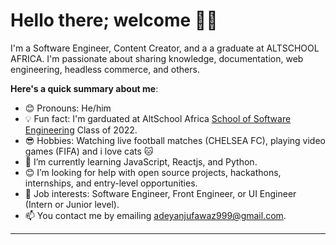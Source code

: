 # Hello there; welcome 👋🏾


I'm a Software Engineer, Content Creator, and a a graduate at ALTSCHOOL AFRICA. I'm passionate about sharing knowledge, documentation, web engineering,  headless commerce, and others. 

**Here's a quick summary about me**:

- 😊 Pronouns: He/him
- 💡 Fun fact: I'm garduated at AltSchool Africa [School of Software Engineering](https://altschoolafrica.com/schools/engineering) Class of 2022.
- 😎 Hobbies: Watching live football matches (CHELSEA FC), playing video games (FIFA) and i love cats 🐱 
- 🌱 I’m currently learning JavaScript, Reactjs, and Python.
- 😊 I’m looking for help with open source projects, hackathons, internships, and entry-level opportunities.
- 💼 Job interests: Software Engineer, Front Engineer, or UI Engineer (Intern or Junior level).
- 📫 You contact me by emailing adeyanjufawaz999@gmail.com.

---
